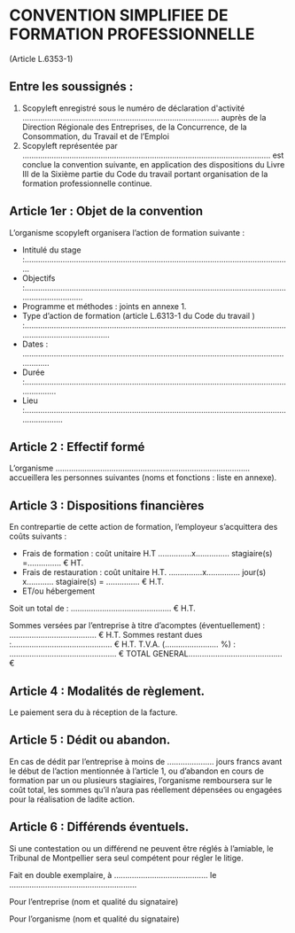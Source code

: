 # CONVENTION SIMPLIFIEE DE FORMATION PROFESSIONNELLE
(Article L.6353-1)


## Entre les soussignés :

1. Scopyleft enregistré sous le numéro de déclaration d'activité ……………………………………………………………………………. auprès de la
Direction Régionale des Entreprises, de la Concurrence, de la Consommation, du Travail et de l’Emploi
2. Scopyleft représentée par ………………………………………………………………………………………………… est conclue la
convention suivante, en application des dispositions du Livre III de la Sixième partie du Code du travail portant organisation de la formation professionnelle continue.


## Article 1er : Objet de la convention

L’organisme scopyleft organisera l’action de formation suivante :

- Intitulé du stage :…………………………………………………………………………………………………………
- Objectifs :………………………………………………………………………………………………………………………………
- Programme et méthodes : joints en annexe 1.
- Type d’action de formation (article L.6313-1 du Code du travail ) :…………………………………………………………………………………………………………………………………………
- Dates : …………………………………………………………………………………………………………………
- Durée :……………………………………………………………………………………………………………………
- Lieu :………………………………………………………………………………………………………………………


## Article 2 : Effectif formé

L’organisme …………………………………………………………………………… accueillera les personnes suivantes (noms et fonctions : liste en annexe).


## Article 3 : Dispositions financières

En contrepartie de cette action de formation, l’employeur s’acquittera des coûts suivants :

- Frais de formation : coût unitaire H.T ……………x…………… stagiaire(s) =……………  € HT.
- Frais de restauration : coût unitaire H.T. ……………x…………… jour(s) x………… stagiaire(s) = …………… € H.T.
- ET/ou hébergement

Soit un total de : ……………………………………… € H.T.

Sommes versées par l’entreprise à titre d’acomptes (éventuellement) : ………………………………… € H.T.
Sommes restant dues :……………………………………… € H.T.
T.V.A. (…………………… %) : ………………………………………… €
TOTAL GENERAL…………………………………… €


## Article 4 : Modalités de règlement.

Le paiement sera du à réception de la facture.


## Article 5 : Dédit ou abandon.

En cas de dédit par l’entreprise à moins de ………………… jours francs avant le début de l’action mentionnée à l’article 1, ou d’abandon en cours de formation par un ou plusieurs stagiaires, l’organisme remboursera sur le coût total, les sommes qu’il n’aura pas réellement dépensées ou engagées pour la réalisation de ladite action.


## Article 6 : Différends éventuels.

Si une contestation ou un différend ne peuvent être réglés à l’amiable, le Tribunal de Montpellier sera seul compétent pour régler le litige.


Fait en double exemplaire, à …………………………………… le …………………………………………………



Pour l’entreprise
(nom et qualité du signataire)




Pour l’organisme
(nom et qualité du signataire)